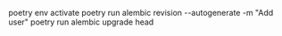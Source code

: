 poetry env activate
poetry run alembic revision --autogenerate -m "Add user"
poetry run alembic upgrade head
